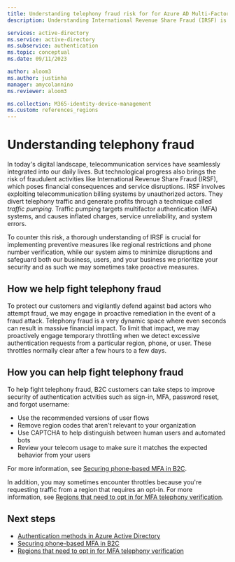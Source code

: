 ```yaml
---
title: Understanding telephony fraud risk for for Azure AD Multi-Factor Authentication (MFA) | Azure Active Directory
description: Understanding International Revenue Share Fraud (IRSF) is crucial for implementing preventive measures for Azure AD Multi-Factor Authentication (MFA) telephony verification.

services: active-directory
ms.service: active-directory
ms.subservice: authentication
ms.topic: conceptual
ms.date: 09/11/2023

author: aloom3
ms.author: justinha
manager: amycolannino
ms.reviewer: aloom3

ms.collection: M365-identity-device-management
ms.custom: references_regions
---
```


# Understanding telephony fraud  

In today's digital landscape, telecommunication services have seamlessly integrated into our daily lives. But technological progress also brings the risk of fraudulent activities like International Revenue Share Fraud (IRSF), which poses financial consequences and service disruptions. IRSF involves exploiting telecommunication billing systems by unauthorized actors. They divert telephony traffic and generate profits through a technique called *traffic pumping*. Traffic pumping targets multifactor authentication (MFA) systems, and causes inflated charges, service unreliability, and system errors. 

To counter this risk, a thorough understanding of IRSF is crucial for implementing preventive measures like regional restrictions and phone number verification, while our system aims to minimize disruptions and safeguard both our business, users, and your business we prioritize your security and as such we may sometimes take proactive measures.  

## How we help fight telephony fraud 

To protect our customers and vigilantly defend against bad actors who attempt fraud, we may engage in proactive remediation in the event of a fraud attack. Telephony fraud is a very dynamic space where even seconds can result in massive financial impact. To limit that impact, we may proactively engage temporary throttling when we detect excessive authentication requests from a particular region, phone, or user. These throttles normally clear after a few hours to a few days.  

## How you can help fight telephony fraud  

To help fight telephony fraud, B2C customers can take steps to improve security of authentication actvities such as sign-in, MFA, password reset, and forgot username: 

- Use the recommended versions of user flows
- Remove region codes that aren't relevant to your organization
- Use CAPTCHA to help distinguish between human users and automated bots
- Review your telecom usage to make sure it matches the expected behavior from your users  

For more information, see [Securing phone-based MFA in B2C](/azure/active-directory-b2c/phone-based-mfa).

In addition, you may sometimes encounter throttles because you're requesting traffic from a region that requires an opt-in. For more information, see [Regions that need to opt in for MFA telephony verification](concept-mfa-regional-opt-in.md). 

## Next steps

* [Authentication methods in Azure Active Directory](concept-authentication-authenticator-app.md)
* [Securing phone-based MFA in B2C](/azure/active-directory-b2c/phone-based-mfa)
* [Regions that need to opt in for MFA telephony verification](concept-mfa-regional-opt-in.md)
